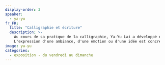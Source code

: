 ```yaml
---
display-order: 3
speaker:
  - ya-yu
fr_FR:
  title: "Calligraphie et écriture"
  description: >-
    Au cours de sa pratique de la calligraphie, Ya-Yu Lai a développé une approche spécifique sur le thème de la danse. Elle questionne particulièrement les liens entre le corps et le mouvement, visible et invisible. Elle cherche à capturer l'instant. Chaque instant constitue notre vie, notre monde. Cela est fluide, en continu, comme une fleuve...<br>
    L'expression d'une ambiance, d'une émotion ou d'une idée est concrétisée par la graphie. Des lignes épurées, des images simples, représentant l'essentiel d'un tout. 
image: ya-yu
categories:
  - exposition - du vendredi au dimanche
---
```

